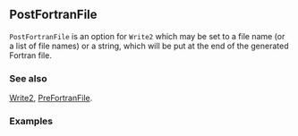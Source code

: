 ## PostFortranFile

`PostFortranFile` is an option for `Write2` which may be set to a file name (or a list of file names) or a string,  which will be put at the end of the generated Fortran file.

### See also

[Write2](Write2), [PreFortranFile](PreFortranFile).

### Examples